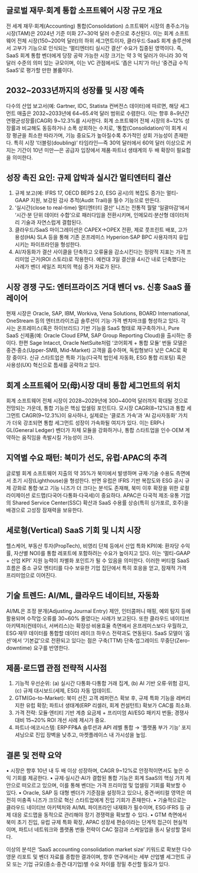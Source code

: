 ## 글로벌 재무·회계 통합 소프트웨어 시장 규모 개요
전 세계 재무‧회계(Accounting) 통합(Consolidation) 소프트웨어 시장의 총주소가능시장(TAM)은 2024년 기준 미화 27~30억 달러 수준으로 추산된다. 이는 회계 소프트웨어 전체 시장(150~200억 달러)의 하위 세그먼트이자, 클라우드·SaaS 회계 솔루션에서 고부가 기능으로 인식되는 ‘멀티엔터티 실시간 결산’ 수요가 집중된 영역이다. 즉, SaaS 회계 통합 벤더에게 당장 공략 가능한 시장 크기는 약 3 억 달러가 아니라 30 억 달러 수준의 의미 있는 규모이며, 이는 VC 관점에서도 ‘좁은 니치’가 아닌 ‘중견급 수직 SaaS’로 평가할 만한 볼륨이다.

## 2032~2033년까지의 성장률 및 시장 예측
다수의 산업 보고서(예: Gartner, IDC, Statista 컨버전스 데이터)에 따르면, 해당 세그먼트 매출은 2032~2033년에 64~65.4억 달러 범위로 수렴한다. 이는 향후 8~9년간 연평균성장률(CAGR) 9~12.3%를 시사한다. 회계 소프트웨어 전체 시장의 8~12% 성장률과 비교해도 동등하거나 소폭 상회하는 수치로, ‘통합(Consolidation)’이 회계 시장 평균을 최소한 따라가며, 기능 중요도가 높아질수록 추가적인 상회 가능성이 존재한다. 특히 시장 ‘더블링(doubling)’ 타임라인—즉 30억 달러에서 60억 달러 이상으로 커지는 기간이 10년 미만—은 공급자 입장에서 제품·파트너 생태계의 두 배 확장이 필요함을 의미한다.

## 성장 촉진 요인: 규제 압박과 실시간 멀티엔터티 결산
1) 규제 보고(예: IFRS 17, OECD BEPS 2.0, ESG 공시)의 복잡도 증가는 멀티-GAAP 지원, 보강된 감사 추적(Audit Trail)을 필수 기능으로 만든다. 
2) ‘실시간(close to real-time) 멀티엔터티 결산’ 니즈는 전통적 월말 ‘일괄마감’에서 ‘시간·분 단위 데이터 수합’으로 패러다임을 전환시키며, 인메모리·분산형 데이터처리 기술과 자연스럽게 결합된다.
3) 클라우드/SaaS 마이그레이션은 CAPEX→OPEX 전환, 제로 풋프린트 배포, 고가용성(HA) SLA 등을 통해 기존 온프레미스 Hyperion·SAP BPC 사용자까지 유입시키는 파이프라인을 형성한다.
4) AI/자동화가 결산 사이클을 단축하고 오류율을 감소시킨다는 정량적 지표는 가격 프리미엄 근거(ROI 스토리)로 작용한다. 예컨대 3일 결산을 4시간 내로 단축했다는 사례가 벤더 세일즈 피치의 핵심 증거 자료가 된다.

## 시장 경쟁 구도: 엔터프라이즈 거대 벤더 vs. 신흥 SaaS 플레이어
현재 시장은 Oracle, SAP, IBM, Workiva, Vena Solutions, BOARD International, OneStream 등의 엔터프라이즈급 솔루션이 기능·가격 벤치마크를 형성하고 있다. 각 사는 온프레미스(혹은 하이브리드) 기반 기능을 SaaS 형태로 재구축하거나, Pure SaaS 신제품(예: Oracle Cloud EPM, SAP Group Reporting Cloud)을 출시하는 중이다. 한편 Sage Intacct, Oracle NetSuite처럼 ‘코어회계 + 통합 모듈’ 번들 모델은 중견·중소(Upper-SMB, Mid-Market) 고객을 흡수하며, 독립형보다 낮은 CAC로 확장 중이다. 신규 스타트업은 특화 기능(다국적 법인세 자동화, ESG 통합 리포팅) 혹은 사용성(UX) 혁신으로 틈새를 공략하고 있다.

## 회계 소프트웨어 모(母)시장 대비 통합 세그먼트의 위치
회계 소프트웨어 전체 시장이 2028~2029년에 300~400억 달러까지 확대될 것으로 전망되는 가운데, 통합 기능은 핵심 업셀링 포인트다. 모시장 CAGR(8~12%)과 통합 세그먼트 CAGR(9~12.3%)이 유사하나, 실제로는 ‘클로즈 가속’과 ‘AI 감사자동화’ 가치가 더욱 강조되면 통합 세그먼트 성장이 가속화될 여지가 있다. 이는 ERP나 GL(General Ledger) 벤더가 자체 모듈을 강화하거나, 통합 스타트업을 인수·OEM 계약하는 움직임을 촉발시킬 가능성이 크다.

## 지역별 수요 패턴: 북미가 선도, 유럽·APAC의 추격
글로벌 회계 소프트웨어 지출의 약 35%가 북미에서 발생하며 규제·기술 수용도 측면에서 초기 시장(Lighthouse)을 형성한다. 반면 유럽은 IFRS 기반 복잡도와 ESG 공시 규제 강화로 통합·보고 기능 니즈가 더 크다는 분석도 존재해, 북미 이후 확장을 위한 로컬라이제이션 로드맵(다국어·다통화·다국세)이 중요하다. APAC은 다국적 제조·유통 기업의 Shared Service Center(SSC) 확산과 SaaS 수용률 상승(특히 싱가포르, 호주)을 배경으로 고성장 잠재력을 보유한다.

## 세로형(Vertical) SaaS 기회 및 니치 시장
헬스케어, 부동산 투자(PropTech), 비영리 단체 등에서 산업 특화 KPI(예: 환자당 수익률, 자산별 NOI)를 통합 레포트에 포함하려는 수요가 높아지고 있다. 이는 ‘멀티-GAAP + 산업 KPI’ 지원 능력이 차별화 포인트가 될 수 있음을 의미한다. 이러한 버티컬 SaaS 흐름은 중소 규모 엔티티를 다수 보유한 기업 집단에서 특히 호응을 얻고, 잠재적 가격 프리미엄으로 이어진다.

## 기술 트렌드: AI/ML, 클라우드 네이티브, 자동화
AI/ML은 조정 분개(Adjusting Journal Entry) 제안, 인터콤퍼니 매핑, 예외 탐지 등에 활용되며 수작업·오류를 30~60% 줄였다는 사례가 보고된다. 또한 클라우드 네이티브 아키텍처(컨테이너, 서버리스)는 확장성·비용효율 측면에서 온프레미스보다 우월하고, ESG·재무 데이터를 통합할 데이터 레이크 하우스 전략과도 연동된다. SaaS 모델이 ‘옵션’에서 ‘기본값’으로 전환되고 있다는 점은 구축(TTM) 단축·업그레이드 무중단(Zero-downtime) 요구를 반영한다.

## 제품·로드맵 관점 전략적 시사점
1) 기능적 우선순위: (a) 실시간 다통화·다통합 거래 집계, (b) AI 기반 오류·위험 감지, (c) 규제 대시보드(세제, ESG) 자동 업데이트. 
2) GTM(Go-to-Market): 북미 선진 고객 레퍼런스 확보 후, 규제 특화 기능을 레버리지한 유럽 확장; 파트너 생태계(ERP 리셀러, 회계 컨설턴트) 확보가 CAC를 최소화. 
3) 가격 전략: 모듈·엔티티 기반 계층 요금제 + 프리미엄 AI/ESG 패키지 번들; 경쟁사 대비 15~20% ROI 개선 사례 제시가 중요.
4) 파트너·에코시스템: ERP·FP&A 솔루션과 API 레벨 통합 → ‘플랫폼 부가 기능’ 포지셔닝으로 진입 장벽을 낮추고, 마켓플레이스 내 가시성을 높임.

## 결론 및 전략 요약
• 시장은 향후 10년 내 두 배 이상 성장하며, CAGR 9~12%로 안정적이면서도 높은 수익 기회를 제공한다.
• 규제·실시간·AI가 결합된 통합 기능은 회계 SaaS의 핵심 가치 제안으로 떠오르고 있으며, 이를 통해 벤더는 가격 프리미엄 및 업셀링 기회를 확보할 수 있다.
• Oracle, SAP 등 대형 벤더가 기준점을 설정하고 있으나, 중견·버티컬 영역은 여전히 미충족 니즈가 크므로 혁신 스타트업에게 진입 기회가 존재한다.
• 기술적으로는 클라우드 네이티브 아키텍처와 AI/ML 파이프라인 내재화가 필수이며, ESG·IFRS 등 규제 대응 로드맵을 동적으로 관리해야 장기 경쟁력을 확보할 수 있다.
• GTM 측면에서 북미 초기 진입, 유럽 규제 특화 확장, APAC 성장세 편승이라는 단계적 접근이 현실적이며, 파트너 네트워크와 플랫폼 번들 전략이 CAC 절감과 스케일업을 동시 달성할 열쇠다. 

이상의 분석은 ‘SaaS accounting consolidation market size’ 키워드로 확보한 다수 영문 리포트 및 벤더 자료를 종합한 결과이며, 향후 연구에서는 세부 산업별 세그먼트 규모 또는 기업 규모(중소·중견·대기업)별 수요 차이를 정밀 추산할 필요가 있다.